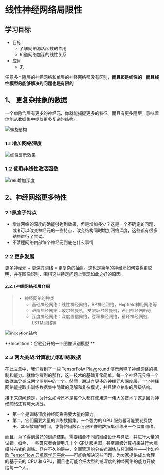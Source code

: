 # 线性神经网络局限性

## 学习目标

- 目标
  - 了解网络激活函数的作用
  - 知道网络加深的线性关系
- 应用
  - 无

任意多个隐层的神经网络和单层的神经网络都没有区别，**而且都是线性的，而且线性模型的能够解决的问题也是有限的** 

## 1、 更复杂抽象的数据

一个单隐含层有更多的神经元，你就能捕捉更多的特征。而且有更多隐层，意味着你能从数据集中提取更多复杂的结构。

![螺旋结构](/images/螺旋结构.png)

### 1.1 增加网络深度

![线性演示效果](/images/线性演示效果.png)

### 1.2 使用非线性激活函数

![relu增加深度](/images/relu增加深度.png)



## 2、神经网络更多特性

### 2.1黑盒子特点

* 增加网络的深度的确能够达到效果，但是增加多少？这是一个不确定的问题，或者可以改变神经元的一些特点，改变结构同时增加网络深度，这些都有很多结构进行了尝试。
* 不清楚网络内部每个神经元到底在什么事情

### 2.2 更多发展 

更多神经元 + 更深的网络 = 更复杂的抽象。这也是简单的神经元如何变得更聪明，并在图像识别、围棋这些特定问题上表现如此之好的原因。

#### 2.2.1 神经网络拓展介绍

> - 神经网络的种类
>   - 基础神经网络：线性神经网络，BP神经网络，Hopfield神经网络等﻿
>   - 进阶神经网络：玻尔兹曼机，受限玻尔兹曼机，递归神经网络等﻿
>   - 深度神经网络：深度置信网络，卷积神经网络，循环神经网络，LSTM网络等

![inception结构](/images/inception结构.png)

**Inception：谷歌公开的一个图像识别模型 **

### 2.3 两大挑战:计算能力和训练数据

在此文章中，我们看到了一些 TensorFolw Playground 演示解释了神经网络的机制和能力。就像你看到的那样，这一技术的基础非常简单。每一个神经元只将一个数据点分类成两个类别中的一个。然而，通过有更多的神经元和深度层，一个神经网络能提取出训练数据集中隐藏的见解和复杂模式，并且建立抽象的层级结构。

接下来的问题是，为什么如今还不是每个人都在使用这一伟大的技术？这是因为神经网络还有两大挑战。

* 第一个是训练深度神经网络需要大量的算力。
* 第二，它们需要大量的训练数据集。一个强力的 GPU 服务器可能要花费数天、甚至数周的时间，才能使用数百万张图像的数据集训练出一个深度网络。

而且，为了得到最好的训练结果，需要结合不同的网络设计与算法，并进行大量的试错。如今，一些研究者会使用几十个 GPU 服务器，甚至超级计算机来进行大规模分布式的训练。但在不久的将来，全面管理的分布式训练与预测服务——比如[谷歌 TensorFlow 云机器学习平台](https://cloud.google.com/ml/)——可能会解决这些问题，为大家提供成本合理的基于云的 CPU 和 GPU，而且也可能会把大型的或深度的神经网络的能力开放给每一个人。

